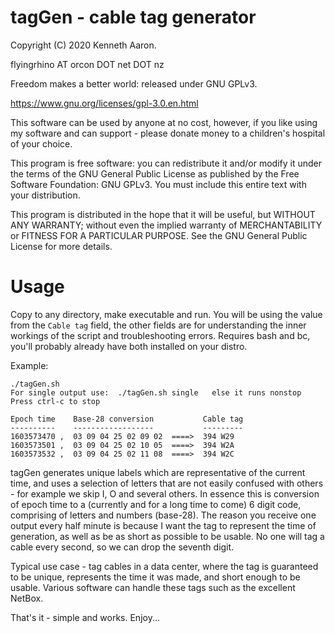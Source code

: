 
tagGen - cable tag generator
============================

Copyright (C) 2020 Kenneth Aaron.

flyingrhino AT orcon DOT net DOT nz

Freedom makes a better world: released under GNU GPLv3.

https://www.gnu.org/licenses/gpl-3.0.en.html

This software can be used by anyone at no cost, however,
if you like using my software and can support - please
donate money to a children's hospital of your choice.

This program is free software: you can redistribute it
and/or modify it under the terms of the GNU General Public
License as published by the Free Software Foundation:
GNU GPLv3. You must include this entire text with your
distribution.

This program is distributed in the hope that it will be
useful, but WITHOUT ANY WARRANTY; without even the implied
warranty of MERCHANTABILITY or FITNESS FOR A PARTICULAR
PURPOSE.
See the GNU General Public License for more details.


Usage
=====

Copy to any directory, make executable and run.
You will be using the value from the `Cable tag` field,
the other fields are for understanding the inner workings
of the script and troubleshooting errors.
Requires bash and bc, you'll probably already have both
installed on your distro.

Example:
```
./tagGen.sh
For single output use:  ./tagGen.sh single   else it runs nonstop
Press ctrl-c to stop

Epoch time    Base-28 conversion           Cable tag
----------    ------------------           ---------
1603573470 ,  03 09 04 25 02 09 02  ====>  394 W29
1603573501 ,  03 09 04 25 02 10 05  ====>  394 W2A
1603573532 ,  03 09 04 25 02 11 08  ====>  394 W2C
```

tagGen generates unique labels which are representative of
the current time, and uses a selection of letters that are
not easily confused with others - for example we skip I, O
and several others.
In essence this is conversion of epoch time to a
(currently and for a long time to come) 6 digit code,
comprising of letters and numbers (base-28).
The reason you receive one output every half minute is
because I want the tag to represent the time of generation,
as well as be as short as possible to be usable. No one will
tag a cable every second, so we can drop the seventh digit.

Typical use case - tag cables in a data center, where the
tag is guaranteed to be unique, represents the time it was
made, and short enough to be usable.
Various software can handle these tags such as the excellent NetBox.

That's it - simple and works.
Enjoy...

